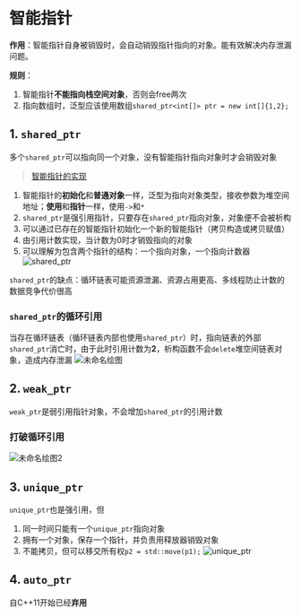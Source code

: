 # 智能指针
**作用**：智能指针自身被销毁时，会自动销毁指针指向的对象。能有效解决内存泄漏问题。

**规则**：
1. 智能指针**不能指向栈空间对象**，否则会free两次
2. 指向数组时，泛型应该使用数组`shared_ptr<int[]> ptr = new int[]{1,2};`


## 1. `shared_ptr`

多个`shared_ptr`可以指向同一个对象，没有智能指针指向对象时才会销毁对象
> [智能指针的实现](../4.函数/7.智能指针的实现.md)

1. 智能指针的**初始化**和**普通对象**一样，泛型为指向对象类型，接收参数为堆空间地址；**使用**和**指针**一样，使用`->`和`*`
2. `shared_ptr`是强引用指针，只要存在`shared_ptr`指向对象，对象便不会被析构
3. 可以通过已存在的智能指针初始化一个新的智能指针（拷贝构造或拷贝赋值）
4. 由引用计数实现，当计数为0时才销毁指向的对象
5. 可以理解为包含两个指针的结构：一个指向对象，一个指向计数器
![shared_ptr](https://i.loli.net/2020/04/12/OahEsZdb4iQDztH.png)

`shared_ptr`的缺点：循环链表可能资源泄漏、资源占用更高、多线程防止计数的数据竞争代价很高

### `shared_ptr`的循环引用
当存在循环链表（循环链表内部也使用`shared_ptr`）时，指向链表的外部`shared_ptr`消亡时，由于此时引用计数为**2**，析构函数不会`delete`堆空间链表对象，造成内存泄漏
![未命名绘图](https://i.loli.net/2021/03/20/dmvZjDuoxcqlOJ1.png)


## 2. `weak_ptr`

`weak_ptr`是弱引用指针对象，不会增加`shared_ptr`的引用计数




### 打破循环引用

![未命名绘图2](https://i.loli.net/2021/03/20/k5V8tm1q9yivFaG.png)

## 3. `unique_ptr`
`unique_ptr`也是强引用，但

1. 同一时间只能有一个`unique_ptr`指向对象
2. 拥有一个对象，保存一个指针，并负责用释放器销毁对象
3. 不能拷贝，但可以移交所有权`p2 = std::move(p1);`
![unique_ptr](https://i.loli.net/2020/04/12/5tXm4eLuf8GYB6a.png)

## 4. `auto_ptr`
自C++11开始已经**弃用**
